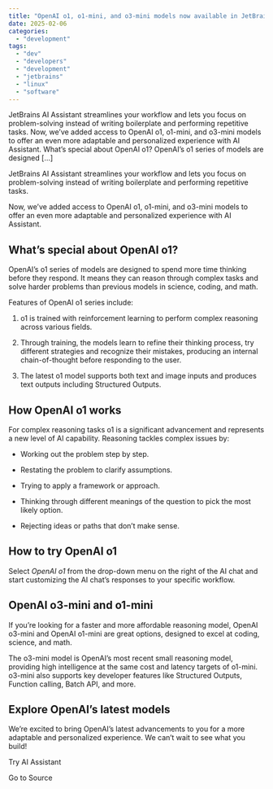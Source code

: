 ```yaml
---
title: "OpenAI o1, o1-mini, and o3-mini models now available in JetBrains AI Assistant"
date: 2025-02-06
categories: 
  - "development"
tags: 
  - "dev"
  - "developers"
  - "development"
  - "jetbrains"
  - "linux"
  - "software"
---
```


JetBrains AI Assistant streamlines your workflow and lets you focus on problem-solving instead of writing boilerplate and performing repetitive tasks. Now, we’ve added access to OpenAI o1, o1-mini, and o3-mini models to offer an even more adaptable and personalized experience with AI Assistant. What’s special about OpenAI o1? OpenAI’s o1 series of models are designed \[…\]

JetBrains AI Assistant streamlines your workflow and lets you focus on problem-solving instead of writing boilerplate and performing repetitive tasks.

Now, we’ve added access to OpenAI o1, o1-mini, and o3-mini models to offer an even more adaptable and personalized experience with AI Assistant.

## What’s special about OpenAI o1?

OpenAI’s o1 series of models are designed to spend more time thinking before they respond. It means they can reason through complex tasks and solve harder problems than previous models in science, coding, and math.

Features of OpenAI o1 series include:

1. o1 is trained with reinforcement learning to perform complex reasoning across various fields.

4. Through training, the models learn to refine their thinking process, try different strategies and recognize their mistakes, producing an internal chain-of-thought before responding to the user.

7. The latest o1 model supports both text and image inputs and produces text outputs including Structured Outputs.

## How OpenAI o1 works

For complex reasoning tasks o1 is a significant advancement and represents a new level of AI capability. Reasoning tackles complex issues by:

- Working out the problem step by step.

- Restating the problem to clarify assumptions.

- Trying to apply a framework or approach.

- Thinking through different meanings of the question to pick the most likely option.

- Rejecting ideas or paths that don’t make sense.

## How to try OpenAI o1

Select _OpenAI o1_ from the drop-down menu on the right of the AI chat and start customizing the AI chat’s responses to your specific workflow.

## OpenAI o3-mini and o1-mini

If you’re looking for a faster and more affordable reasoning model, OpenAI o3-mini and OpenAI o1-mini are great options, designed to excel at coding, science, and math.

The o3-mini model is OpenAI’s most recent small reasoning model, providing high intelligence at the same cost and latency targets of o1-mini. o3-mini also supports key developer features like Structured Outputs, Function calling, Batch API, and more.

## Explore OpenAI’s latest models

We’re excited to bring OpenAI’s latest advancements to you for a more adaptable and personalized experience. We can’t wait to see what you build!

Try AI Assistant

Go to Source
